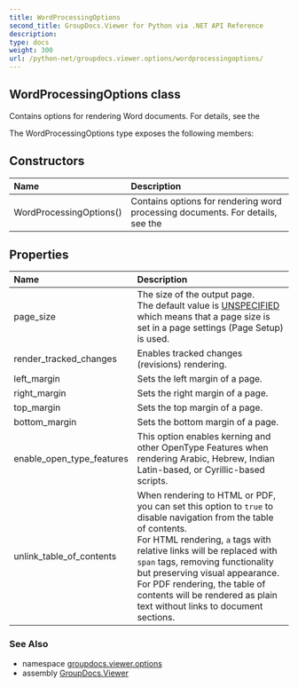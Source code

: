 ```yaml
---
title: WordProcessingOptions
second_title: GroupDocs.Viewer for Python via .NET API Reference
description: 
type: docs
weight: 300
url: /python-net/groupdocs.viewer.options/wordprocessingoptions/
---
```


## WordProcessingOptions class

Contains options for rendering Word documents. For details, see the

The WordProcessingOptions type exposes the following members:
## Constructors
| Name | Description |
| :- | :- |
|WordProcessingOptions()|Contains options for rendering word processing documents. For details, see the|
## Properties
| Name | Description |
| :- | :- |
|page_size|The size of the output page.<br/>            The default value is [UNSPECIFIED](/viewer/python-net/groupdocs.viewer.options/pagesize/) which means that a page size is set in a page settings (Page Setup) is used.|
|render_tracked_changes|Enables tracked changes (revisions) rendering.|
|left_margin|Sets the left margin of a page.|
|right_margin|Sets the right margin of a page.|
|top_margin|Sets the top margin of a page.|
|bottom_margin|Sets the bottom margin of a page.|
|enable_open_type_features|This option enables kerning and other OpenType Features when rendering Arabic, Hebrew, Indian Latin-based, or Cyrillic-based scripts.|
|unlink_table_of_contents|When rendering to HTML or PDF, you can set this option to `true` to disable navigation from the table of contents.<br/>            For HTML rendering, `a` tags with relative links will be replaced with `span` tags, removing functionality but preserving visual appearance.<br/>            For PDF rendering, the table of contents will be rendered as plain text without links to document sections.|

### See Also

* namespace [groupdocs.viewer.options](/viewer/python-net/groupdocs.viewer.options/)
* assembly [GroupDocs.Viewer](/viewer/python-net/)

